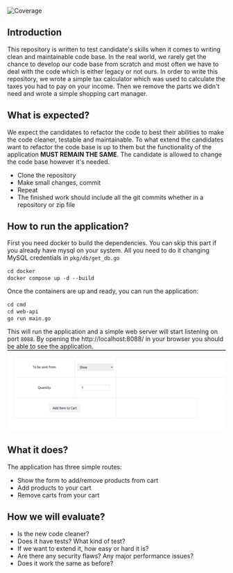 
![Coverage](https://img.shields.io/badge/Coverage-73.2%25-brightgreen)
## Introduction
This repository is written to test candidate's skills when it comes to writing clean and maintainable code base. In the real world, we rarely get the chance to develop our code base from scratch and most often we have to deal with the code which is either legacy or not ours. In order to write this repository, we wrote a simple tax calculator which was used to calculate the taxes you had to pay on your income. Then we remove the parts we didn't need and wrote a simple shopping cart manager. 

## What is expected?
We expect the candidates to refactor the code to best their abilities to make the code cleaner, testable and maintainable. To what extend the candidates want to refactor the code base is up to them but the functionality of the application **MUST REMAIN THE SAME**. The candidate is allowed to change the code base however it's needed. 

* Clone the repository
* Make small changes, commit
* Repeat
* The finished work should include all the git commits whether in a repository or zip file


## How to run the application?
First you need docker to build the dependencies. You can skip this part if you already have mysql on your system. All you need to do it changing MySQL credentials in `pkg/db/get_db.go`
```
cd docker
docker compose up -d --build
```

Once the containers are up and ready, you can run the application:
```
cd cmd
cd web-api
go run main.go
```

This will run the application and a simple web server will start listening on port `8088`. By opening the http://localhost:8088/ in your browser you should be able to see the application. 
![Shopping cart manager](static/images/application.png)

## What it does?
The application has three simple routes:
 * Show the form to add/remove products from cart
 * Add products to your cart
 * Remove carts from your cart  

 ## How we will evaluate?
 * Is the new code cleaner? 
 * Does it have tests? What kind of test?
 * If we want to extend it, how easy or hard it is?
 * Are there any security flaws? Any major performance issues? 
 * Does it work the same as before?